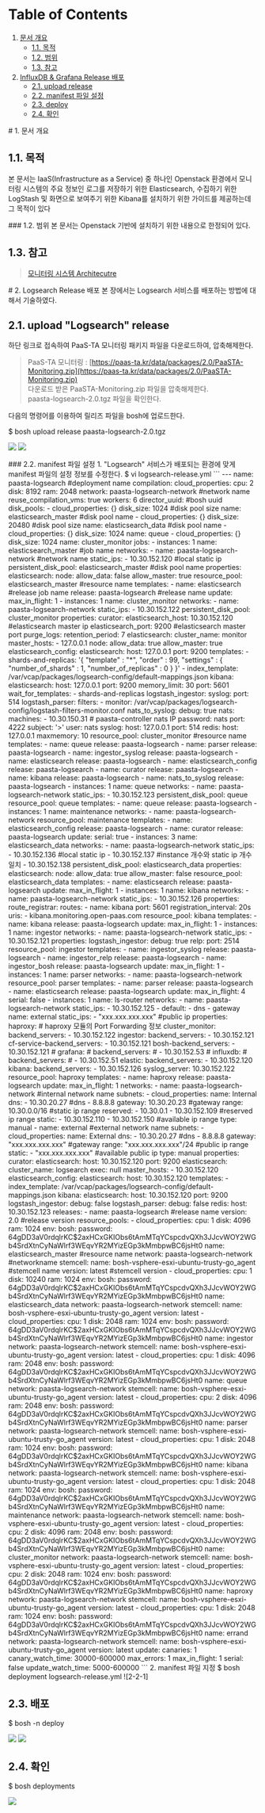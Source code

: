 # Table of Contents

1. [문서 개요](paas-ta-logsearch-vmware-_v1.0.md#1)
   * [1.1. 목적](paas-ta-logsearch-vmware-_v1.0.md#2)
   * [1.2. 범위](paas-ta-logsearch-vmware-_v1.0.md#3)
   * [1.3. 참고](paas-ta-logsearch-vmware-_v1.0.md#4)
2. [InfluxDB & Grafana Release 배포](paas-ta-logsearch-vmware-_v1.0.md#5)
   * [2.1.  upload release](paas-ta-logsearch-vmware-_v1.0.md#6)
   * [2.2.  manifest 파일 설정](paas-ta-logsearch-vmware-_v1.0.md#7)
   * [2.3.  deploy](paas-ta-logsearch-vmware-_v1.0.md#8)
   * [2.4.  확인](paas-ta-logsearch-vmware-_v1.0.md#9)

 \# 1. 문서 개요

## 1.1. 목적

본 문서는 IaaS\(Infrastructure as a Service\) 중 하나인 Openstack 환경에서 모니터링 시스템의 주요 정보인 로그를 저장하기 위한 Elasticsearch, 수집하기 위한 LogStash 및 화면으로 보여주기 위한 Kibana를 설치하기 위한 가이드를 제공하는데 그 목적이 있다

 \#\#\# 1.2. 범위 본 문서는 Openstack 기반에 설치하기 위한 내용으로 한정되어 있다.

## 1.3. 참고

> [모니터링 시스템 Architecutre](https://github.com/OpenPaaSRnD/Documents-PaaSTA-2.0/blob/master/Use-Guide/PaaS-TA%20%EB%AA%A8%EB%8B%88%ED%84%B0%EB%A7%81%20%EC%8B%9C%EC%8A%A4%ED%85%9C%20Architecture.md)

 \# 2. Logsearch Release 배포 본 장에서는 Logsearch 서비스를 배포하는 방법에 대해서 기술하였다.

## 2.1.  upload "Logsearch" release

하단 링크로 접속하여 PaaS-TA 모니터링 패키지 파일을 다운로드하여, 압축해제한다.

> PaaS-TA 모니터링 : [https://paas-ta.kr/data/packages/2.0/PaaSTA-Monitoring.zip](https://paas-ta.kr/data/packages/2.0/PaaSTA-Monitoring.zip)   
>  다운로드 받은 PaaSTA-Monitoring.zip 파일을 압축해제한다.   
>  paasta-logsearch-2.0.tgz 파일을 확인한다.

다음의 명령어를 이용하여 릴리즈 파일을 bosh에 업로드한다.

$ bosh upload release paasta-logsearch-2.0.tgz

![](../../../.gitbook/assets/2-1-1%20%2823%29.png) ![](../../../.gitbook/assets/2-1-2%20%2815%29.png)

 \#\#\# 2.2. manifest 파일 설정 1. "Logsearch" 서비스가 배포되는 환경에 맞게 manifest 파일의 설정 정보를 수정한다. $ vi logsearch-release.yml \`\`\` --- name: paasta-logsearch \#deployment name compilation: cloud\_properties: cpu: 2 disk: 8192 ram: 2048 network: paasta-logsearch-network \#network name reuse\_compilation\_vms: true workers: 6 director\_uuid:  \#bosh uuid disk\_pools: - cloud\_properties: {} disk\_size: 1024 \#disk pool size name: elasticsearch\_master \#disk pool name - cloud\_properties: {} disk\_size: 20480 \#disk pool size name: elasticsearch\_data \#disk pool name - cloud\_properties: {} disk\_size: 1024 name: queue - cloud\_properties: {} disk\_size: 1024 name: cluster\_monitor jobs: - instances: 1 name: elasticsearch\_master \#job name networks: - name: paasta-logsearch-network \#network name static\_ips: - 10.30.152.120 \#local static ip persistent\_disk\_pool: elasticsearch\_master \#disk pool name properties: elasticsearch: node: allow\_data: false allow\_master: true resource\_pool: elasticsearch\_master \#resource name templates: - name: elasticsearch \#release job name release: paasta-logsearch \#release name update: max\_in\_flight: 1 - instances: 1 name: cluster\_monitor networks: - name: paasta-logsearch-network static\_ips: - 10.30.152.122 persistent\_disk\_pool: cluster\_monitor properties: curator: elasticsearch\_host: 10.30.152.120 \#elasticsearch master ip elasticsearch\_port: 9200 \#elasticsearch master port purge\_logs: retention\_period: 7 elasticsearch: cluster\_name: monitor master\_hosts: - 127.0.0.1 node: allow\_data: true allow\_master: true elasticsearch\_config: elasticsearch: host: 127.0.0.1 port: 9200 templates: - shards-and-replicas: '{ "template" : "\*", "order" : 99, "settings" : { "number\_of\_shards" : 1, "number\_of\_replicas" : 0 } }' - index\_template: /var/vcap/packages/logsearch-config/default-mappings.json kibana: elasticsearch: host: 127.0.0.1 port: 9200 memory\_limit: 30 port: 5601 wait\_for\_templates: - shards-and-replicas logstash\_ingestor: syslog: port: 514 logstash\_parser: filters: - monitor: /var/vcap/packages/logsearch-config/logstash-filters-monitor.conf nats\_to\_syslog: debug: true nats: machines: - 10.30.150.31 \# paasta-controller nats IP password: nats port: 4222 subject: '&gt;' user: nats syslog: host: 127.0.0.1 port: 514 redis: host: 127.0.0.1 maxmemory: 10 resource\_pool: cluster\_monitor \#resource name templates: - name: queue release: paasta-logsearch - name: parser release: paasta-logsearch - name: ingestor\_syslog release: paasta-logsearch - name: elasticsearch release: paasta-logsearch - name: elasticsearch\_config release: paasta-logsearch - name: curator release: paasta-logsearch - name: kibana release: paasta-logsearch - name: nats\_to\_syslog release: paasta-logsearch - instances: 1 name: queue networks: - name: paasta-logsearch-network static\_ips: - 10.30.152.123 persistent\_disk\_pool: queue resource\_pool: queue templates: - name: queue release: paasta-logsearch - instances: 1 name: maintenance networks: - name: paasta-logsearch-network resource\_pool: maintenance templates: - name: elasticsearch\_config release: paasta-logsearch - name: curator release: paasta-logsearch update: serial: true - instances: 3 name: elasticsearch\_data networks: - name: paasta-logsearch-network static\_ips: - 10.30.152.136 \#local static ip - 10.30.152.137 \#instance 개수와 static ip 개수 일치 - 10.30.152.138 persistent\_disk\_pool: elasticsearch\_data properties: elasticsearch: node: allow\_data: true allow\_master: false resource\_pool: elasticsearch\_data templates: - name: elasticsearch release: paasta-logsearch update: max\_in\_flight: 1 - instances: 1 name: kibana networks: - name: paasta-logsearch-network static\_ips: - 10.30.152.126 properties: route\_registrar: routes: - name: kibana port: 5601 registration\_interval: 20s uris: - kibana.monitoring.open-paas.com resource\_pool: kibana templates: - name: kibana release: paasta-logsearch update: max\_in\_flight: 1 - instances: 1 name: ingestor networks: - name: paasta-logsearch-network static\_ips: - 10.30.152.121 properties: logstash\_ingestor: debug: true relp: port: 2514 resource\_pool: ingestor templates: - name: ingestor\_syslog release: paasta-logsearch - name: ingestor\_relp release: paasta-logsearch - name: ingestor\_bosh release: paasta-logsearch update: max\_in\_flight: 1 - instances: 1 name: parser networks: - name: paasta-logsearch-network resource\_pool: parser templates: - name: parser release: paasta-logsearch - name: elasticsearch release: paasta-logsearch update: max\_in\_flight: 4 serial: false - instances: 1 name: ls-router networks: - name: paasta-logsearch-network static\_ips: - 10.30.152.125 - default: - dns - gateway name: external static\_ips: - "xxx.xxx.xxx.xxx" \#public ip properties: haproxy: \# haproxy 모듈의 Port Forwarding 정보 cluster\_monitor: backend\_servers: - 10.30.152.122 ingestor: backend\_servers: - 10.30.152.121 cf-service-backend\_servers: - 10.30.152.121 bosh-backend\_servers: - 10.30.152.121 \# grafana: \# backend\_servers: \# - 10.30.152.53 \# influxdb: \# backend\_servers: \# - 10.30.152.51 elastic: backend\_servers: - 10.30.152.120 kibana: backend\_servers: - 10.30.152.126 syslog\_server: 10.30.152.122 resource\_pool: haproxy templates: - name: haproxy release: paasta-logsearch update: max\_in\_flight: 1 networks: - name: paasta-logsearch-network \#internal network name subnets: - cloud\_properties: name: Internal dns: - 10.30.20.27 \#dns - 8.8.8.8 gateway: 10.30.20.23 \#gateway range: 10.30.0.0/16 \#static ip range reserved: - 10.30.0.1 - 10.30.152.109 \#reserved ip range static: - 10.30.152.110 - 10.30.152.150 \#available ip range type: manual - name: external \#external network name subnets: - cloud\_properties: name: External dns: - 10.30.20.27 \#dns - 8.8.8.8 gateway: "xxx.xxx.xxx.xxx" \#gateway range: "xxx.xxx.xxx.xxx"/24 \#public ip range static: - "xxx.xxx.xxx.xxx" \#available public ip type: manual properties: curator: elasticsearch: host: 10.30.152.120 port: 9200 elasticsearch: cluster\_name: logsearch exec: null master\_hosts: - 10.30.152.120 elasticsearch\_config: elasticsearch: host: 10.30.152.120 templates: - index\_template: /var/vcap/packages/logsearch-config/default-mappings.json kibana: elasticsearch: host: 10.30.152.120 port: 9200 logstash\_ingestor: debug: false logstash\_parser: debug: false redis: host: 10.30.152.123 releases: - name: paasta-logsearch \#release name version: 2.0 \#release version resource\_pools: - cloud\_properties: cpu: 1 disk: 4096 ram: 1024 env: bosh: password: $6$4gDD3aV0rdqlrKC$2axHCxGKIObs6tAmMTqYCspcdvQXh3JJcvWOY2WGb4SrdXtnCyNaWlrf3WEqvYR2MYizEGp3kMmbpwBC6jsHt0 name: elasticsearch\_master \#resource name network: paasta-logsearch-network \#networkname stemcell: name: bosh-vsphere-esxi-ubuntu-trusty-go\_agent \#stemcell name version: latest \#stemcell version - cloud\_properties: cpu: 1 disk: 10240 ram: 1024 env: bosh: password: $6$4gDD3aV0rdqlrKC$2axHCxGKIObs6tAmMTqYCspcdvQXh3JJcvWOY2WGb4SrdXtnCyNaWlrf3WEqvYR2MYizEGp3kMmbpwBC6jsHt0 name: elasticsearch\_data network: paasta-logsearch-network stemcell: name: bosh-vsphere-esxi-ubuntu-trusty-go\_agent version: latest - cloud\_properties: cpu: 1 disk: 2048 ram: 1024 env: bosh: password: $6$4gDD3aV0rdqlrKC$2axHCxGKIObs6tAmMTqYCspcdvQXh3JJcvWOY2WGb4SrdXtnCyNaWlrf3WEqvYR2MYizEGp3kMmbpwBC6jsHt0 name: ingestor network: paasta-logsearch-network stemcell: name: bosh-vsphere-esxi-ubuntu-trusty-go\_agent version: latest - cloud\_properties: cpu: 1 disk: 4096 ram: 2048 env: bosh: password: $6$4gDD3aV0rdqlrKC$2axHCxGKIObs6tAmMTqYCspcdvQXh3JJcvWOY2WGb4SrdXtnCyNaWlrf3WEqvYR2MYizEGp3kMmbpwBC6jsHt0 name: queue network: paasta-logsearch-network stemcell: name: bosh-vsphere-esxi-ubuntu-trusty-go\_agent version: latest - cloud\_properties: cpu: 2 disk: 4096 ram: 2048 env: bosh: password: $6$4gDD3aV0rdqlrKC$2axHCxGKIObs6tAmMTqYCspcdvQXh3JJcvWOY2WGb4SrdXtnCyNaWlrf3WEqvYR2MYizEGp3kMmbpwBC6jsHt0 name: parser network: paasta-logsearch-network stemcell: name: bosh-vsphere-esxi-ubuntu-trusty-go\_agent version: latest - cloud\_properties: cpu: 1 disk: 2048 ram: 1024 env: bosh: password: $6$4gDD3aV0rdqlrKC$2axHCxGKIObs6tAmMTqYCspcdvQXh3JJcvWOY2WGb4SrdXtnCyNaWlrf3WEqvYR2MYizEGp3kMmbpwBC6jsHt0 name: kibana network: paasta-logsearch-network stemcell: name: bosh-vsphere-esxi-ubuntu-trusty-go\_agent version: latest - cloud\_properties: cpu: 1 disk: 2048 ram: 1024 env: bosh: password: $6$4gDD3aV0rdqlrKC$2axHCxGKIObs6tAmMTqYCspcdvQXh3JJcvWOY2WGb4SrdXtnCyNaWlrf3WEqvYR2MYizEGp3kMmbpwBC6jsHt0 name: maintenance network: paasta-logsearch-network stemcell: name: bosh-vsphere-esxi-ubuntu-trusty-go\_agent version: latest - cloud\_properties: cpu: 2 disk: 4096 ram: 2048 env: bosh: password: $6$4gDD3aV0rdqlrKC$2axHCxGKIObs6tAmMTqYCspcdvQXh3JJcvWOY2WGb4SrdXtnCyNaWlrf3WEqvYR2MYizEGp3kMmbpwBC6jsHt0 name: cluster\_monitor network: paasta-logsearch-network stemcell: name: bosh-vsphere-esxi-ubuntu-trusty-go\_agent version: latest - cloud\_properties: cpu: 2 disk: 2048 ram: 1024 env: bosh: password: $6$4gDD3aV0rdqlrKC$2axHCxGKIObs6tAmMTqYCspcdvQXh3JJcvWOY2WGb4SrdXtnCyNaWlrf3WEqvYR2MYizEGp3kMmbpwBC6jsHt0 name: haproxy network: paasta-logsearch-network stemcell: name: bosh-vsphere-esxi-ubuntu-trusty-go\_agent version: latest - cloud\_properties: cpu: 1 disk: 2048 ram: 1024 env: bosh: password: $6$4gDD3aV0rdqlrKC$2axHCxGKIObs6tAmMTqYCspcdvQXh3JJcvWOY2WGb4SrdXtnCyNaWlrf3WEqvYR2MYizEGp3kMmbpwBC6jsHt0 name: errand network: paasta-logsearch-network stemcell: name: bosh-vsphere-esxi-ubuntu-trusty-go\_agent version: latest update: canaries: 1 canary\_watch\_time: 30000-600000 max\_errors: 1 max\_in\_flight: 1 serial: false update\_watch\_time: 5000-600000 \`\`\` 2. manifest 파일 지정 $ bosh deployment logsearch-release.yml !\[2-2-1\]

## 2.3.  배포

$ bosh -n deploy

![](../../../.gitbook/assets/2-3-1%20%2827%29.png) ![](../../../.gitbook/assets/2-3-2%20%2813%29.png)

## 2.4.  확인

$ bosh deployments

![](../../../.gitbook/assets/2-4-1%20%2815%29.png)

